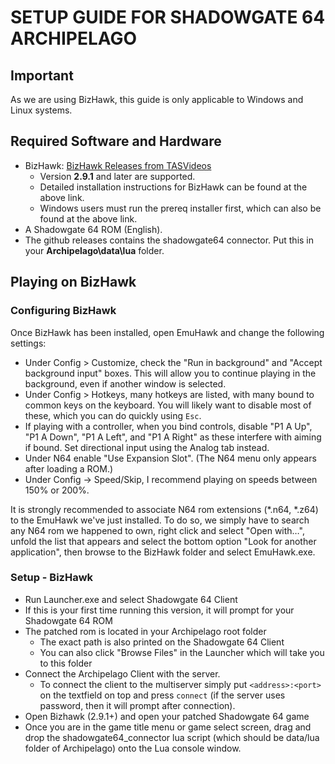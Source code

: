 
# SETUP GUIDE FOR SHADOWGATE 64 ARCHIPELAGO

## Important

As we are using BizHawk, this guide is only applicable to Windows and Linux systems.

## Required Software and Hardware

-   BizHawk:  [BizHawk Releases from TASVideos](https://tasvideos.org/BizHawk/ReleaseHistory)
    -   Version <b>2.9.1</b> and later are supported.
    -   Detailed installation instructions for BizHawk can be found at the above link.
    -   Windows users must run the prereq installer first, which can also be found at the above link.
-   A Shadowgate 64 ROM (English).
-   The github releases contains the shadowgate64 connector. Put this in your <b>Archipelago\data\lua</b> folder.

## Playing on BizHawk
### Configuring BizHawk

Once BizHawk has been installed, open EmuHawk and change the following settings:

-   Under Config > Customize, check the "Run in background" and "Accept background input" boxes. This will allow you to continue playing in the background, even if another window is selected.
-   Under Config > Hotkeys, many hotkeys are listed, with many bound to common keys on the keyboard. You will likely want to disable most of these, which you can do quickly using  `Esc`.
-   If playing with a controller, when you bind controls, disable "P1 A Up", "P1 A Down", "P1 A Left", and "P1 A Right" as these interfere with aiming if bound. Set directional input using the Analog tab instead.
-   Under N64 enable "Use Expansion Slot". (The N64 menu only appears after loading a ROM.)
-   Under Config -> Speed/Skip, I recommend playing on speeds between 150% or 200%.

It is strongly recommended to associate N64 rom extensions (*.n64, *.z64) to the EmuHawk we've just installed. To do so, we simply have to search any N64 rom we happened to own, right click and select "Open with…", unfold the list that appears and select the bottom option "Look for another application", then browse to the BizHawk folder and select EmuHawk.exe.

### Setup - BizHawk
- Run Launcher.exe and select Shadowgate 64 Client
- If this is your first time running this version, it will prompt for your Shadowgate 64 ROM
- The patched rom is located in your Archipelago root folder
    - The exact path is also printed on the Shadowgate 64 Client
    - You can also click "Browse Files" in the Launcher which will take you to this folder
- Connect the Archipelago Client with the server.
    - To connect the client to the multiserver simply put  `<address>:<port>`  on the textfield on top and press `connect` (if the server uses password, then it will prompt after connection).
- Open Bizhawk (2.9.1+) and open your patched Shadowgate 64 game
- Once you are in the game title menu or game select screen, drag and drop the shadowgate64_connector lua script (which should be data/lua folder of Archipelago) onto the Lua console window.